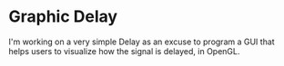 # Graphic Delay

I'm working on a very simple Delay as an excuse to program a GUI that helps users to visualize how the signal is delayed, in OpenGL.
